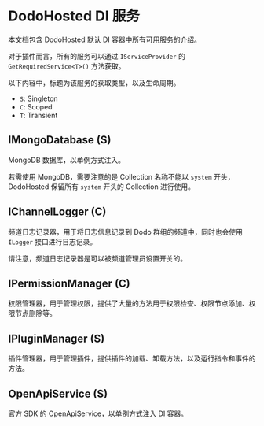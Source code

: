 # DodoHosted DI 服务

本文档包含 DodoHosted 默认 DI 容器中所有可用服务的介绍。

对于插件而言，所有的服务可以通过 `IServiceProvider` 的 `GetRequiredService<T>()` 方法获取。

以下内容中，标题为该服务的获取类型，以及生命周期。

- `S`: Singleton
- `C`: Scoped
- `T`: Transient

## IMongoDatabase (S)

MongoDB 数据库，以单例方式注入。

若需使用 MongoDB，需要注意的是 Collection 名称不能以 `system` 开头，DodoHosted 保留所有 `system` 开头的 Collection 进行使用。

## IChannelLogger (C)

频道日志记录器，用于将日志信息记录到 Dodo 群组的频道中，同时也会使用 `ILogger` 接口进行日志记录。

请注意，频道日志记录器是可以被频道管理员设置开关的。

## IPermissionManager (C)

权限管理器，用于管理权限，提供了大量的方法用于权限检查、权限节点添加、权限节点删除等。

## IPluginManager (S)

插件管理器，用于管理插件，提供插件的加载、卸载方法，以及运行指令和事件的方法。

## OpenApiService (S)

官方 SDK 的 OpenApiService，以单例方式注入 DI 容器。
